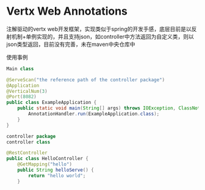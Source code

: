 # Vertx Web Annotations
注解驱动的vertx web开发框架，实现类似于spring的开发手感，底层目前是以反射机制+单例实现的，并且支持json，如controller中方法返回为自定义类，则以json类型返回，目前没有完善，未在maven中央仓库中

使用事例
~~~java
Main class

@ServeScan("the reference path of the controller package")
@Application
@VerticalNum(3)
@Port(8082)
public class ExampleApplication {
    public static void main(String[] args) throws IOException, ClassNotFoundException {
        AnnotationHandler.run(ExampleApplication.class);
    }
}

controller package
controller class

@RestController
public class HelloController {
    @GetMapping("hello")
    public String helloServe() {
        return "hello world";
    }
~~~

